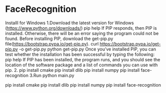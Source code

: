 # FaceRecognition
Installl for Windows
1.Download the latest version for Windows (https://www.python.org/downloads/)
  pip help
If PIP responds, then PIP is installed. Otherwise, there will be an error saying the program could not be found.
Before installing PIP, download the get-pip.py file(https://bootstrap.pypa.io/get-pip.py).
  curl https://bootstrap.pypa.io/get-pip.py -o get-pip.py
  python get-pip.py
Once you’ve installed PIP, you can test whether the installation has been successful by typing the following:
  pip help
If PIP has been installed, the program runs, and you should see the location of the software package and a list of commands you can use with pip.
2. 
  pip install cmake
  pip install dlib
  pip install numpy
  pip install face-recognition
3.Run 
  python main.py






















pip install cmake
pip install dlib
pip install numpy
pip install face-recognition
